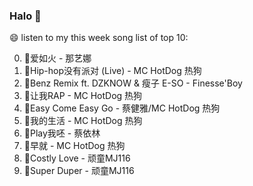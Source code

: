 

### Halo 👋

😄 listen to my this week song list of top 10:

0. 🌈爱如火 - 那艺娜
1. 🌈Hip-hop没有派对 (Live) - MC HotDog 热狗
2. 🌈Benz Remix ft. DZKNOW & 瘦子 E-SO - Finesse'Boy
3. 🌈让我RAP - MC HotDog 热狗
4. 🌈Easy Come Easy Go - 蔡健雅/MC HotDog 热狗
5. 🌈我的生活 - MC HotDog 热狗
6. 🌈Play我呸 - 蔡依林
7. 🌈早就 - MC HotDog 热狗
8. 🌈Costly Love - 顽童MJ116
9. 🌈Super Duper - 顽童MJ116

